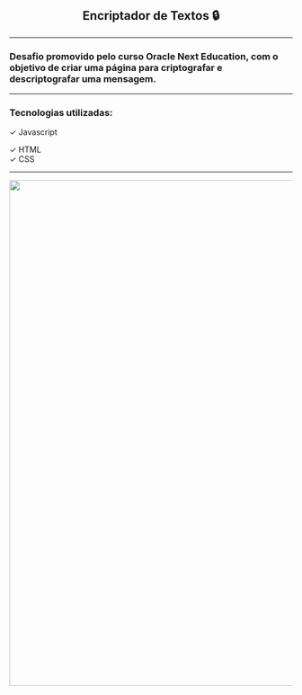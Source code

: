 <div align="center">
<h2>Encriptador de Textos &#128274; </h2>
</div>
<hr>
<h3>Desafio promovido pelo curso Oracle Next Education, com o objetivo de criar uma página para criptografar e descriptografar uma mensagem. </h3>
<hr>
<h3>Tecnologias utilizadas: </h3>
&#10003; Javascript <p>
&#10003; HTML <br>
&#10003; CSS

<hr>
<div align="center">         
<img src="https://github.com/NathaliaNogueira/Encriptador-de-Textos/assets/94802675/7ac2fdbb-b1b8-4268-8ef6-48207dbbad97" width = "900px" />

</div>
